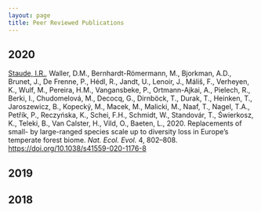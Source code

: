 ```yaml
---
layout: page
title: Peer Reviewed Publications
---
```


## 2020

<ins>Staude, I.R.</ins>, Waller, D.M., Bernhardt-Römermann, M., Bjorkman, A.D., Brunet, J., De Frenne, P., Hédl, R., Jandt, U., Lenoir, J., Máliš, F., Verheyen, K., Wulf, M., Pereira, H.M., Vangansbeke, P., Ortmann-Ajkai, A., Pielech, R., Berki, I., Chudomelová, M., Decocq, G., Dirnböck, T., Durak, T., Heinken, T., Jaroszewicz, B., Kopecký, M., Macek, M., Malicki, M., Naaf, T., Nagel, T.A., Petřík, P., Reczyńska, K., Schei, F.H., Schmidt, W., Standovár, T., Świerkosz, K., Teleki, B., Van Calster, H., Vild, O., Baeten, L., 2020. Replacements of small- by large-ranged species scale up to diversity loss in Europe’s temperate forest biome. *Nat. Ecol. Evol.* 4, 802–808. https://doi.org/10.1038/s41559-020-1176-8



## 2019

## 2018
